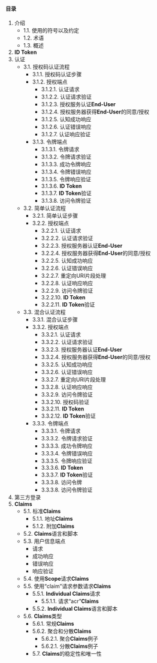 #### 目录

1. 介绍
   + 1.1. 使用的符号以及约定
   + 1.2. 术语
   + 1.3. 概述
2. **ID Token**
3. 认证
   + 3.1. 授权码认证流程
     + 3.1.1. 授权码认证步骤
     + 3.1.2. 授权端点
       + 3.1.2.1. 认证请求
       + 3.1.2.2. 认证请求验证
       + 3.1.2.3. 授权服务认证**End-User**
       + 3.1.2.4. 授权服务器获得**End-User**的同意/授权
       + 3.1.2.5. 认知成功响应
       + 3.1.2.6. 认证错误响应
       + 3.1.2.7. 认证响应验证
     + 3.1.3. 令牌端点
       + 3.1.3.1. 令牌请求
       + 3.1.3.2. 令牌请求验证
       + 3.1.3.3. 成功令牌响应
       + 3.1.3.4. 令牌错误响应
       + 3.1.3.5. 令牌响应验证
       + 3.1.3.6. **ID Token**
       + 3.1.3.7. **ID Token**验证
       + 3.1.3.8. 访问令牌验证
   + 3.2. 简单认证流程
     + 3.2.1. 简单认证步骤
     + 3.2.2. 授权端点
       + 3.2.2.1. 认证请求
       + 3.2.2.2. 认证请求验证
       + 3.2.2.3. 授权服务器认证**End-User**
       + 3.2.2.4. 授权服务器获得**End-User**的同意/授权
       + 3.2.2.5. 认知成功响应
       + 3.2.2.6. 认证错误响应
       + 3.2.2.7. 重定向URI片段处理
       + 3.2.2.8. 认证响应响应
       + 3.2.2.9. 访问令牌验证
       + 3.2.2.10. **ID Token**
       + 3.2.2.11. **ID Token**验证
   + 3.3. 混合认证流程
     + 3.3.1. 混合认证步骤
     + 3.3.2. 授权端点
       - 3.3.2.1. 认证请求
       - 3.3.2.2. 认证请求验证
       - 3.3.2.3. 授权服务器认证**End-User**
       - 3.3.2.4. 授权服务器获得**End-User**的同意/授权
       - 3.3.2.5. 认知成功响应
       - 3.3.2.6. 认证错误响应
       - 3.3.2.7. 重定向URI片段处理
       - 3.3.2.8. 认证响应响应
       - 3.3.2.9. 访问令牌验证
       - 3.3.2.10. 授权码验证
       - 3.3.2.11. **ID Token**
       - 3.3.2.12. **ID Token**验证
     + 3.3.3. 令牌端点
       + 3.3.3.1. 令牌请求
       + 3.3.3.2. 令牌请求验证
       + 3.3.3.3. 成功令牌响应
       + 3.3.3.4. 令牌错误响应
       + 3.3.3.5. 令牌响应验证
       + 3.3.3.6. **ID Token**
       + 3.3.3.7. **ID Token**验证
       + 3.3.3.8. 访问令牌
       + 3.3.3.8. 访问令牌验证
4. 第三方登录
5. **Claims**
   + 5.1. 标准**Claims**
     + 5.1.1. 地址**Claims**
     + 5.1.2. 附加**Claims**
   + 5.2. **Claims**语言和脚本
   + 5.3. 用户信息端点
     + 请求
     + 成功响应
     + 错误响应
     + 响应验证
   + 5.4. 使用**Scope**请求**Claims**
   + 5.5. 使用“claim”请求参数请求**Claims**
     + 5.5.1. **Individual Claims**请求
       + 5.5.1.1. 请求“acr”**Claims**
     + 5.5.2. **Individual Claims**语言和脚本
   + 5.6. **Claims**类型
     + 5.6.1. 常规**Claims**
     + 5.6.2. 聚合和分散**Claims**
       + 5.6.2.1. 聚合**Claims**例子
       + 5.6.2.1. 分散**Claims**例子
     + 5.7. **Claims**的稳定性和唯一性